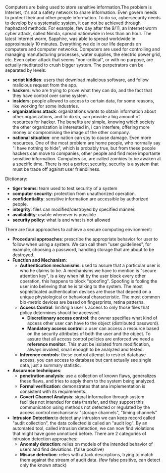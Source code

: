 Computers are being used to store sensitive information.The problem is Internet, it's not a safety network to share information. Even govern needs to protect their and other people information. To do so, cybersecurity needs to develop by a systematic system, it can not be achieved through haphazard methods.
For example, few day after the 9/11, an Internet worm cyber attack, called Nimda, spread nationwide in less than an hour. The latest Internet worm, Sapphire, was able to spread worldwide in approximately 10 minutes. 
Everything we do in our life depends on computers and computer networks. Computers are used for controlling and managing manufacturing processes, water supplies, the electric power grid, etc. Even cyber attack that seems "non-critical", or with no purpose, are actually meditated to crush bigger system. 
The perpetrators can be separated by levels:
- **script kiddies**: users that download malicious software, and follow malicious request from the app.
- **hackers**: who are trying to prove what they can do, and the fact that they have control over some system.
- **insiders**: people allowed to access to certain data, for some reasons, like working for some industries.
- **organizations attack**: organizations wants to obtain information about other organizations, and to do so, can provide a big amount of resources for hacker. The benefits are simple, knowing which society the other organization is interested in, i can interfere, offering more money or compromising the image of the other company.
- **national situation**: one nation can spy to cause damage. Even more resources.
One of the most problem are home people, who normally say "i have nothing to hide", which is probably true, but from these people hackers can move to companies, other people and find more importante sensitive information. Computers so, are called zombies to be awaken at a specific time. 
There is not a perfect security, security is a system that must be trade off against user friendliness.

Dictionary:
- **tiger teams**: team used to test security of a system
- **computer security**: protection from unauthorized operation.
- **confidentiality**: sensitive information are accessible by authorized people.
- **integrity**: files can modified/destroyed by specified manner.
- **availability**: usable whenever is possible
- **security policy**: what is and what is not allowed

There are four approaches to achieve a secure computing environment:
- **Procedural approaches**: prescribe the appropriate behavior for user to follow when using a system. We can call them "user guidelines", for example, choosing a password, handling storage that are about to be destroyed. 
- **Function and Mechanism**: 
	- **Authentication mechanisms**: used to assure that a particular user is who he claims to be. A mechanisms we have to mention is "secure attention key", is a key when hit by the user block every other operation, this happens to block "spoofing". Spoofing is fooling the user into believing that he is talking to the system. The most sophisticated authentication devices are those that depend on a unique physiological or behavioral characteristic. The most common bio-metric devices are based on fingerprints, retina patterns.
	- **Access Control**: limiting a user's access to only those files that policy determines should be accessed.
		- **Discretionary access control**: the owner specifies what kind of access other user can have to the object (distributed password).
		- **Mandatory access control**: a user can access a resource based on the security attributes of both the user and the object.
	 To assure that all access control policies are enforced we need a **reference monitor**. This must be isolated from modification, always invoked, small enough to be analyzed and tested.
	- **Inference controls**: these control attempt to restrict database access, you can access to database but cant actually see single data, just a summary statistic.
- **Assurance techniques**: 
	- **penetration analysis**: use a collection of known flaws, generalizes these flaws, and tries to apply them to the system being analyzed.
	- **Formal verification**: demonstrates that ana implementation is consistent with its requirements.
	- **Covert Channel Analysis**: signal information through system facilities not intended for data transfer, and they support this communication using methods not detected or regulated by the access control mechanisms: "storage channels", "timing channels"
- **Intrusion Detection**:to detect any intrusion we can keep record called "audit collection", the data collected is called an "audit log". By an automated tool, called intrusion detection, we can now find violations that might have gone unnoticed before. There are 2 categories of intrusion detection approaches:
	- **Anomaly detection**: relies on models of the intended behavior of users and find deviations. (false positive)
	- **Misuse detection**: relies with attack descriptions, trying to match them against the stream of audit data. (few false positive, can detect only the known attack)